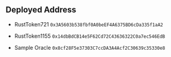 ## Deployed Address

- RustToken721
  `0x3A5603b538fbf0A0beEF4A6375BD6cDa335f1aA2`

- RustToken1155
  `0x14dbBdCB14e5F62Cd72C43636322C0a7ec546EdB`

- Sample Oracle
  `0x8cf28F5e37303C7ccDA3A4Acf2C30639c35330e8`
